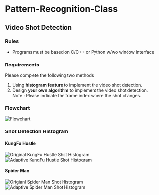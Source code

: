 # Pattern-Recognition-Class

## Video Shot Detection
### Rules
 - Programs must be based on C/C++ or Python w/wo window interface
### Requirements
Please complete the following two methods
1. Using **histogram feature** to implement the video shot detection.
2. Design **your own algorithm** to implement the video shot detection.   
Note : Please indicate the frame index where the shot changes.
### Flowchart
![Flowchart](https://github.com/nick8592/Pattern-Recognition-Class/blob/main/Video%20Shot%20Detection/Flowchart.png)
### Shot Detection Histogram
#### KungFu Hustle
![Original KungFu Hustle Shot Histogram](https://github.com/nick8592/Pattern-Recognition-Class/blob/main/Video%20Shot%20Detection/outputs/Original/KungFuHustle_ShotDetection.png)
![Adaptive KungFu Hustle Shot Histogram](https://github.com/nick8592/Pattern-Recognition-Class/blob/main/Video%20Shot%20Detection/outputs/AdaptiveThreshold/KungFuHustle_ShotDetection.png)
#### Spider Man
![Origianl Spider Man Shot Histogram](https://github.com/nick8592/Pattern-Recognition-Class/blob/main/Video%20Shot%20Detection/outputs/Original/SpiderMan_ShotDetection.png)
![Adaptive Spider Man Shot Histogram](https://github.com/nick8592/Pattern-Recognition-Class/blob/main/Video%20Shot%20Detection/outputs/AdaptiveThreshold/SpiderMan_ShotDetection.png)
